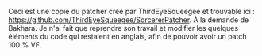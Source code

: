 Ceci est une copie du patcher créé par ThirdEyeSqueegee et trouvable ici : https://github.com/ThirdEyeSqueegee/SorcererPatcher.
À la demande de Bakhara.
Je n'ai fait que reprendre son travail et modifier les quelques éléments du code qui restaient en anglais, afin de pouvoir avoir un patch 100 % VF.
